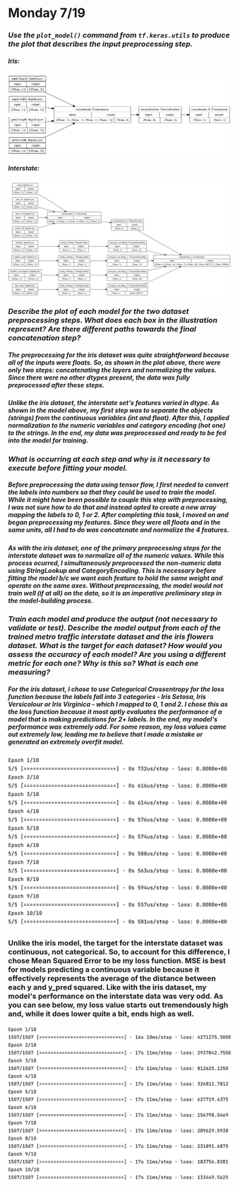 # Monday 7/19
### ___Use the `plot_model()` command from `tf.keras.utils` to produce the plot that describes the input preprocessing step.___
##### ___Iris:___
   ![img.png](images/ext/img.png)
   ##### ___Interstate:___
   ![img_1.png](images/ext/img_1.png)
   
   
### ___Describe the plot of each model for the two dataset preprocessing steps.  What does each box in the illustration represent?  Are there different paths towards the final concatenation step?___
##### The preprocessing for the iris dataset was quite straightforward because all of the inputs were floats. So, as shown in the plot above, there were only two steps: concatenating the layers and normalizing the values. Since there were no other dtypes present, the data was fully preprocessed after these steps.
##### Unlike the iris dataset, the interstate set's features varied in dtype. As shown in the model above, my first step was to separate the objects (strings) from the continuous variables (int and float). After this, I applied normalization to the numeric variables and category encoding (hot one) to the strings. In the end, my data was preprocessed and ready to be fed into the model for training.

### ___What is occurring at each step and why is it necessary to execute before fitting your model.___
##### Before preprocessing the data using tensor flow, I first needed to convert the labels into numbers so that they could be used to train the model. While it might have been possible to couple this step with preprocessing, I was not sure how to do that and instead opted to create a new array mapping the labels to 0, 1 or 2. After completing this task, I moved on and began preprocessing my features. Since they were all floats and in the same units, all I had to do was concatenate and normalize the 4 features.
##### As with the iris dataset, one of the primary preprocessing steps for the interstate dataset was to normalize all of the numeric values. While this process ocurred, I simultaneously preprocessed the non-numeric data using StringLookup and CategoryEncoding. This is necessary before fitting the model b/c we want each feature to hold the same weight and operate on the same axes. Without preprocessing, the model would not train well (if at all) on the data, so it is an imperative preliminary step in the model-building process.
   

### ___Train each model and produce the output (not necessary to validate or test).  Describe the model output from each of the trained metro traffic interstate dataset and the iris flowers dataset.  What is the target for each dataset?  How would you assess the accuracy of each model?  Are you using a different metric for each one?  Why is this so?  What is each one measuring?___
    
##### For the iris dataset, I chose to use Categorical Crossentropy for the loss function because the labels fall into 3 categories - Iris Setosa, Iris Versicolour or Iris Virginica - which I mapped to 0, 1 and 2. I chose this as the loss function because it most aptly evaluates the performance of a model that is making predictions for 2+ labels. In the end, my model's performance was extremely odd. For some reason, my loss values came out extremely low, leading me to believe that I made a mistake or generated an extremely overfit model.

![img_2.png](images/ext/img_2.png)
### Unlike the iris model, the target for the interstate dataset was continuous, not categorical. So, to account for this difference, I chose Mean Squared Error to be my loss function. MSE is best for models predicting a continuous variable because it effectively represents the average of the distance between each y and y_pred squared. Like with the iris dataset, my model's performance on the interstate data was very odd. As you can see below, my loss value starts out tremendously high and, while it does lower quite a bit, ends high as well.

![img_3.png](images/ext/img_3.png)
